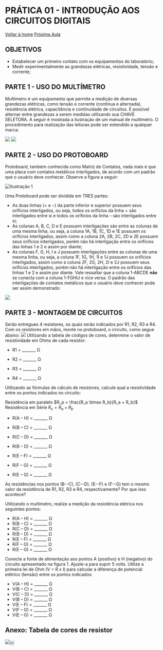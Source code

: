 <script>
  MathJax = {
    tex: {inlineMath: [['$', '$'], ['\\(', '\\)']]}
  };
  </script>
  <script id="MathJax-script" async src="https://cdn.jsdelivr.net/npm/mathjax@3/es5/tex-chtml.js"></script>

   <script src="https://cdn.jsdelivr.net/npm/mermaid@8.4.0/dist/mermaid.min.js"></script>
 <script>mermaid.initialize({startOnLoad:true});</script>
# PRÁTICA 01 - INTRODUÇÃO AOS CIRCUITOS DIGITAIS

[Voltar à home](../)
[Próxima Aula](./pr02.md)

## OBJETIVOS
- Estabelecer um primeiro contato com os equipamentos do laboratório;
- Medir experimentalmente as grandezas elétricas, resistividade, tensão e corrente;

## PARTE 1 - USO DO MULTÍMETRO
Multímetro é um equipamento que permite a medição de diversas grandezas elétricas, como tensão e corrente (contínua e alternada), resistência elétrica, capacitância e continuidade de circuitos. É possível alternar entre grandezas a serem medidas utilizando sua CHAVE SELETORA.
A seguir é mostrada a ilustração de um manual de multímetro. O procedimento para realização das leituras pode ser estendido a qualquer marca:

![](./pr01/media/image1.png)
![](./pr01/media/image8.png)

## PARTE 2 - USO DO PROTOBOARD
Protoboard, também conhecida como Matriz de Contatos, nada mais é que uma placa com contatos metálicos interligados, de acordo com um padrão
que o usuário deve conhecer. Observe a figura a seguir:

![Ilustração 1](./pr01/media/image5.png)

Uma Protoboard pode ser dividida em TRES partes:
- As duas linhas ($+$ e $-$) da parte inferior e superior possuem seus orifícios interligados, ou seja, todos os orifícios da linha + são interligados entre si e todos os orifícios da linha – são interligados entre si;
- As colunas A, B, C, D e E possuem interligações são entre as colunas de uma mesma linha, ou seja, a coluna 1A, 1B, 1C, 1D e 1E possuem os orifícios interligados, assim como a coluna 2A, 2B, 2C, 2D e 2E possuem seus orifícios interligados, porém não há interligação entre os orifícios das linhas 1 e 2 e assim por diante;
- As colunas F, G, H, I e J possuem interligações entre as colunas de uma mesma linha, ou seja, a coluna 1F, 1G, 1H, 1I e 1J possuem os orifícios interligados, assim como a coluna 2F, 2G, 2H, 2I e 2J possuem seus orifícios interligados, porém não há interligação entre os orifícios das linhas 1 e 2 e assim por diante. Vale ressaltar que a coluna 1-ABCDE **não** se conecta com a coluna 1-FGHIJ e vice versa.
O padrão das interligações de contatos metálicos que o usuário deve conhecer pode ser assim demonstrado:

![](./pr01/media/image7.png)

## PARTE 3 - MONTAGEM DE CIRCUITOS
Serão entregues 4 resistores, os quais serão indicados por R1, R2, R3 e R4.
Com os resistores em mãos, monte no protoboard, o circuito, como segue abaixo:
![](./pr01/media/image6.png)
Utilizando a tabela de códigos de cores, determine o valor de resistividade em Ohms de cada resistor:

- R1 = \_\_\_\_\_\_\_ Ω

- R2 = \_\_\_\_\_\_\_ Ω

- R3 = \_\_\_\_\_\_\_ Ω

- R4 = \_\_\_\_\_\_\_ Ω

Utilizando as fórmulas de cálculo de resistores, calcule qual a resistividade entre os pontos indicados no circuito:

Resistência em paralelo $R_p = \frac{R_a \times R_b}{R_a + R_b}$
Resistência em Série $R_s = R_a + R_b$

- R(A – H) = \_\_\_\_\_\_\_ Ω

- R(B – C) = \_\_\_\_\_\_\_ Ω

- R(C – D) = \_\_\_\_\_\_\_ Ω

- R(B – D) = \_\_\_\_\_\_\_ Ω

- R(E – F) = \_\_\_\_\_\_\_ Ω

- R(F – G) = \_\_\_\_\_\_\_ Ω

- R(E – G) = \_\_\_\_\_\_\_ Ω

As resistências nos pontos (B--C), (C--D), (E--F) e (F--G) tem o mesmo valor da resistência de R1, R2, R3 e R4, respectivamente? Por que isso acontece?

Utilizando o multímetro, realize a medição da resistência elétrica nos seguintes pontos:
- R(A – H) = \_\_\_\_\_\_\_ Ω
- R(B – C) = \_\_\_\_\_\_\_ Ω
- R(C – D) = \_\_\_\_\_\_\_ Ω
- R(B – D) = \_\_\_\_\_\_\_ Ω
- R(E – F) = \_\_\_\_\_\_\_ Ω
- R(F – G) = \_\_\_\_\_\_\_ Ω
- R(E – G) = \_\_\_\_\_\_\_ Ω

Conecte a fonte de alimentação aos pontos A (positivo) e H (negativo) do circuito apresentado na figura 1. Ajuste-a para suprir 5 volts. Utilize a primeira lei de Ohm (V = R x I) para calcular a diferença de potencial elétrico (tensão) entre os pontos indicados:
- V(A – H) = \_\_\_\_\_\_\_ Ω
- V(B – C) = \_\_\_\_\_\_\_ Ω
- V(C – D) = \_\_\_\_\_\_\_ Ω
- V(B – D) = \_\_\_\_\_\_\_ Ω
- V(E – F) = \_\_\_\_\_\_\_ Ω
- V(F – G) = \_\_\_\_\_\_\_ Ω
- V(E – G) = \_\_\_\_\_\_\_ Ω

## Anexo: Tabela de cores de resistor
![](./pr01/media/image3.png)￼
